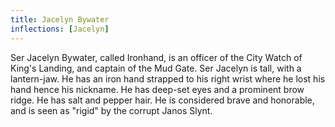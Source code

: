 ```yaml
---
title: Jacelyn Bywater
inflections: [Jacelyn]
---
```


Ser Jacelyn Bywater, called Ironhand, is an officer of the City Watch of King's Landing, and captain of the Mud Gate. Ser Jacelyn is tall, with a lantern-jaw. He has an iron hand strapped to his right wrist where he lost his hand hence his nickname. He has deep-set eyes and a prominent brow ridge. He has salt and pepper hair. He is considered brave and honorable, and is seen as "rigid" by the corrupt Janos Slynt. 


